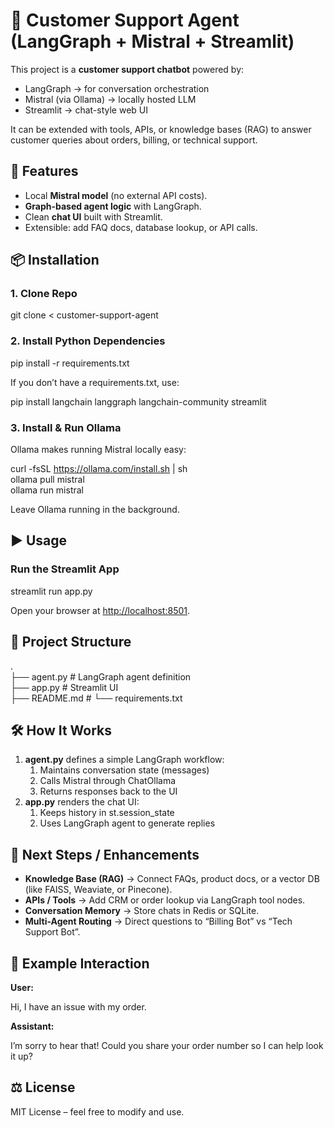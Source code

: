# **🤖 Customer Support Agent (LangGraph + Mistral + Streamlit)**

This project is a **customer support chatbot** powered by:

- LangGraph → for conversation orchestration
- Mistral (via Ollama) → locally hosted LLM
- Streamlit → chat-style web UI

It can be extended with tools, APIs, or knowledge bases (RAG) to answer customer queries about orders, billing, or technical support.

## **🚀 Features**

- Local **Mistral model** (no external API costs).
- **Graph-based agent logic** with LangGraph.
- Clean **chat UI** built with Streamlit.
- Extensible: add FAQ docs, database lookup, or API calls.

## **📦 Installation**

### **1\. Clone Repo**

git clone < customer-support-agent  

### **2\. Install Python Dependencies**

pip install -r requirements.txt  

If you don’t have a requirements.txt, use:

pip install langchain langgraph langchain-community streamlit  

### **3\. Install & Run Ollama**

Ollama makes running Mistral locally easy:

curl -fsSL <https://ollama.com/install.sh> | sh  
ollama pull mistral  
ollama run mistral  

Leave Ollama running in the background.

## **▶️ Usage**

### **Run the Streamlit App**

streamlit run app.py  

Open your browser at [http://localhost:8501](http://localhost:8501/).

## **📂 Project Structure**

.  
├── agent.py # LangGraph agent definition  
├── app.py # Streamlit UI  
├── README.md # 
└── requirements.txt  

## **🛠️ How It Works**

1. **agent.py** defines a simple LangGraph workflow:
    1. Maintains conversation state (messages)
    2. Calls Mistral through ChatOllama
    3. Returns responses back to the UI
2. **app.py** renders the chat UI:
    1. Keeps history in st.session_state
    2. Uses LangGraph agent to generate replies

## **🔮 Next Steps / Enhancements**

- **Knowledge Base (RAG)** → Connect FAQs, product docs, or a vector DB (like FAISS, Weaviate, or Pinecone).
- **APIs / Tools** → Add CRM or order lookup via LangGraph tool nodes.
- **Conversation Memory** → Store chats in Redis or SQLite.
- **Multi-Agent Routing** → Direct questions to “Billing Bot” vs “Tech Support Bot”.

## **🧪 Example Interaction**

**User:**

Hi, I have an issue with my order.

**Assistant:**

I’m sorry to hear that! Could you share your order number so I can help look it up?

## **⚖️ License**

MIT License – feel free to modify and use.